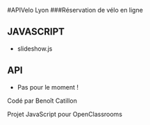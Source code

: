 #APIVelo Lyon 
###Réservation de vélo en ligne
    
    
JAVASCRIPT
-
- slideshow.js
    
    
API
- 
- Pas pour le moment !
    
    
    
Codé par Benoît Catillon    
    
Projet JavaScript pour OpenClassrooms   

